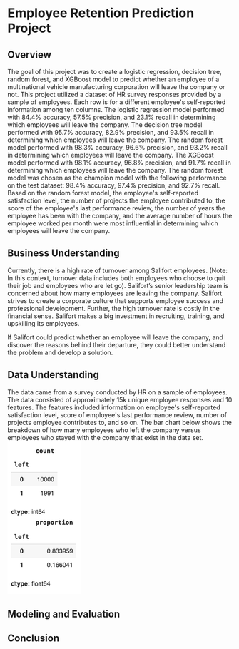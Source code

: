 # Employee Retention Prediction Project

## Overview

The goal of this project was to create a logistic regression, decision tree, random forest, and XGBoost model to predict whether an employee of a multinational vehicle manufacturing corporation will leave the company or not. This project utilized a dataset of HR survey responses provided by a sample of employees. Each row is for a different employee's self-reported information among ten columns. The logistic regression model performed with 84.4% accuracy, 57.5% precision, and 23.1% recall in determining which employees will leave the company. The decision tree model performed with 95.7% accuracy, 82.9% precision, and 93.5% recall in determining which employees will leave the company. The random forest model performed with 98.3% accuracy, 96.6% precision, and 93.2% recall in determining which employees will leave the company. The XGBoost model performed with 98.1% accuracy, 96.8% precision, and 91.7% recall in determining which employees will leave the company. The random forest model was chosen as the champion model with the following performance on the test dataset: 98.4% accuracy, 97.4% precision, and 92.7% recall. Based on the random forest model, the employee's self-reported satisfaction level, the number of projects the employee contributed to, the score of the employee's last performance review, the number of years the employee has been with the company, and the average number of hours the employee worked per month were most influential in determining which employees will leave the company.

## Business Understanding

Currently, there is a high rate of turnover among Salifort employees. (Note: In this context, turnover data includes both employees who choose to quit their job and employees who are let go). Salifort’s senior leadership team is concerned about how many employees are leaving the company. Salifort strives to create a corporate culture that supports employee success and professional development. Further, the high turnover rate is costly in the financial sense. Salifort makes a big investment in recruiting, training, and upskilling its employees.

If Salifort could predict whether an employee will leave the company, and discover the reasons behind their departure, they could better understand the problem and develop a solution.

## Data Understanding

The data came from a survey conducted by HR on a sample of employees. The data consisted of approximately 15k unique employee responses and 10 features. The features included information on employee's self-reported satisfaction level, score of employee's last performance review, number of projects employee contributes to, and so on. The bar chart below shows the breakdown of how many employees who left the company versus employees who stayed with the company that exist in the data set.
![Proportion of left column](https://github.com/chungchenran2/Employee_Retention_Prediction_Project/blob/main/Images/Salifort_left_proportion.png)

## Modeling and Evaluation



## Conclusion



